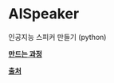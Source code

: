# AISpeaker
인공지능 스피커 만들기 (python)

**[만드는 과정](https://yunju-m.tistory.com/entry/%EC%9D%B8%EA%B3%B5%EC%A7%80%EB%8A%A5-%EC%8A%A4%ED%94%BC%EC%BB%A4-%EB%A7%8C%EB%93%A4%EA%B8%B0python)**

**[출처](https://www.youtube.com/watch?v=WTul6LIjIBA)**
